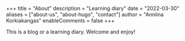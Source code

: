 +++
title = "About"
description = "Learning diary" 
date = "2022-03-30"
aliases = ["about-us", "about-hugo", "contact"]
author = "Anniina Korkiakangas"
enableComments = false
+++

This is a blog or a learning diary. Welcome and enjoy! 